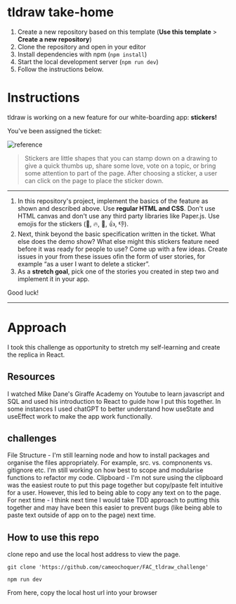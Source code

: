 # tldraw take-home

1. Create a new repository based on this template (**Use this template** > **Create a new repository**)
2. Clone the repository and open in your editor
3. Install dependencies with npm (`npm install`)
4. Start the local development server (`npm run dev`)
5. Follow the instructions below.

# Instructions

tldraw is working on a new feature for our white-boarding app: **stickers!**

You've been assigned the ticket:

![reference](https://github.com/tldraw/tldraw-takehome/raw/main/reference.gif)

> Stickers are little shapes that you can stamp down on a drawing to give a quick thumbs up, share some love, vote on a topic, or bring some attention to part of the page. After choosing a sticker, a user can click on the page to place the sticker down.

---

1. In this repository's project, implement the basics of the feature as shown and described above. Use **regular HTML and CSS**. Don't use HTML canvas and don't use any third party libraries like Paper.js. Use emojis for the stickers (🌟, 🔥, 💖, 👍, 👎).
2. Next, think beyond the basic specification written in the ticket. What else does the demo show? What else might this stickers feature need before it was ready for people to use? Come up with a few ideas. Create issues in your from these issues ofin the form of user stories, for example “as a user I want to delete a sticker”.
3. As a **stretch goal**, pick one of the stories you created in step two and implement it in your app.

Good luck!

---

# Approach
I took this challenge as opportunity to stretch my self-learning and create the replica in React.

## Resources
I watched Mike Dane's Giraffe Academy on Youtube to learn javascript and SQL and used his introduction to React to guide how I put this together. In some instances I used chatGPT to better understand how useState and useEffect work to make the app work functionally. 

## challenges
File Structure - I'm still learning node and how to install packages and organise the files appropriately. For example, src. vs. compnonents vs. gitignore etc. I'm still working on how best to scope and modularise functions to refactor my code. 
Clipboard - I'm not sure using the clipboard was the easiest route to put this page together but copy/paste felt intuitive for a user. However, this led to being able to copy any text on to the page. 
For next time - I think next time I would take TDD approach to putting this together and may have been this easier to prevent bugs (like being able to paste text outside of app on to the page) next time.

## How to use this repo
clone repo and use the local host address to view the page. 
``` terminal
git clone 'https://github.com/cameochoquer/FAC_tldraw_challenge'
```
``` terminal
npm run dev
```
From here, copy the local host url into your browser
